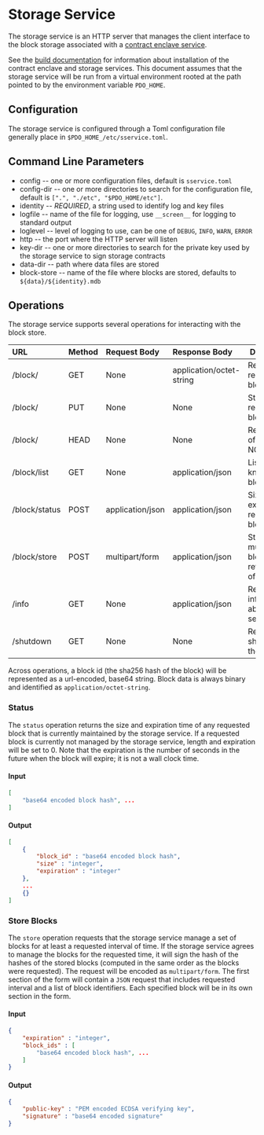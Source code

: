 <!--- -*- mode: markdown; fill-column: 100 -*- --->
<!---
Licensed under Creative Commons Attribution 4.0 International License
https://creativecommons.org/licenses/by/4.0/
--->

# Storage Service #

The storage service is an HTTP server that manages the client interface to the block storage associated with a [contract enclave service](eservice.md).

See the [build documentation](BUILD.md) for information about installation of the contract enclave and storage services. This document assumes that the storage service will be run from a virtual environment rooted at the path pointed to by the environment variable ``PDO_HOME``.

## Configuration ##

The storage service is configured through a Toml configuration file generally place in ``$PDO_HOME_/etc/sservice.toml``.

## Command Line Parameters ##

* config -- one or more configuration files, default is ``sservice.toml``
* config-dir -- one or more directories to search for the configuration file, default is ``[".", "./etc", "$PDO_HOME/etc"]``.
* identity -- *REQUIRED*, a string used to identify log and key files
* logfile -- name of the file for logging, use ``__screen__`` for logging to standard output
* loglevel -- level of logging to use, can be one of ``DEBUG``, ``INFO``, ``WARN``, ``ERROR``
* http -- the port where the HTTP server will listen
* key-dir -- one or more directories to search for the private key used by the storage service to sign storage contracts
* data-dir -- path where data files are stored
* block-store -- name of the file where blocks are stored, defaults to ``${data}/${identity}.mdb``

## Operations ##

The storage service supports several operations for interacting with the block store.

| URL           | Method | Request Body     | Response Body            | Description                                    |
|:--------------|:-------|:-----------------|:-------------------------|------------------------------------------------|
| /block/<id>   | GET    | None             | application/octet-string | Return the requested block                     |
| /block/<id>   | PUT    | None             | None                     | Store the requested block                      |
| /block/<id>   | HEAD   | None             | None                     | Return size of block or NOT_FOUND              |
| /block/list   | GET    | None             | application/json         | List of all known blocks                       |
| /block/status | POST   | application/json | application/json         | Size and expiration of requested blocks        |
| /block/store  | POST   | multipart/form   | application/json         | Store multiple blocks, return proof of storage |
| /info         | GET    | None             | application/json         | Request information about the service          |
| /shutdown     | GET    | None             | None                     | Request to shutdown the service                |

Across operations, a block id (the sha256 hash of the block) will be represented as a url-encoded, base64 string. Block data is always binary and identified as ``application/octet-string``.

### Status ###

The ``status`` operation returns the size and expiration time of any requested block that is currently maintained by the storage service. If a requested block is currently not managed by the storage service, length and expiration will be set to 0. Note that the expiration is the number of seconds in the future when the block will expire; it is not a wall clock time.

#### Input ####

```JSON
[
    "base64 encoded block hash", ...
]
```

#### Output ####

```JSON
[
    {
        "block_id" : "base64 encoded block hash",
        "size" : "integer",
        "expiration" : "integer"
    },
    ...
    {}
]
```
### Store Blocks ###

The ``store`` operation requests that the storage service manage a set of blocks for at least a requested interval of time. If the storage service agrees to manage the blocks for the requested time, it will sign the hash of the hashes of the stored blocks (computed in the same order as the blocks were requested). The request will be encoded as ``multipart/form``. The first section of the form will contain a ``JSON`` request that includes requested interval and a list of block identifiers. Each specified block will be in its own section in the form.

#### Input ####


```JSON
{
    "expiration" : "integer",
    "block_ids" : [
        "base64 encoded block hash", ...
    ]
}
```

#### Output ####

```JSON
{
    "public-key" : "PEM encoded ECDSA verifying key",
    "signature" : "base64 encoded signature"
}
```
